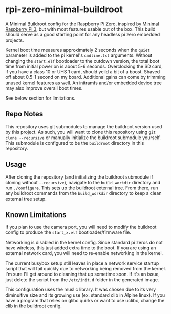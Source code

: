 # rpi-zero-minimal-buildroot

A Minimal Buildroot config for the Raspberry Pi Zero, inspired by [Minimal Raspberry Pi 3](https://github.com/romainreignier/minimal_raspberrypi_buildroot), but with most features usable out of the box. This build should serve as a good starting point for any headless pi zero embedded projects.

Kernel boot time measures approximately 2 seconds when the `quiet` parameter is added to the pi kernel's `cmdline.txt` arguments. Without changing the `start.elf` bootloader to the cutdown version, the total boot time from initial power on is about 5-6 seconds. Overclocking the SD card, if you have a class 10 or UHS 1 card, should yeild a bit of a boost. Shaved off about 0.5-1 second on my board. Additional gains can come by trimming unused kernel features as well. An initramfs and/or embedded device tree may also improve overall boot times.

See below section for limitations.

## Repo Notes

This repository uses git submodules to manage the buildroot version used by this project. As such, you will want to clone this repository using `git clone --recursive` or manually initialize the buildroot submodule yourself. This submodule is configured to be the `buildroot` directory in this repository.

## Usage

After cloning the repository (and initializing the buildroot submodule if cloning without `--recursive`), navigate to the `build_workdir` directory and run `./configure`. This sets up the buildroot external tree. From there, run any buildroot commands from the `build_workdir` directory to keep a clean external tree setup.

## Known Limitations

If you plan to use the camera port, you will need to modify the buildroot config to produce the `start_x.elf` bootloader/firmware file.

Networking is disabled in the kernel config. Since standard pi zeros do not have wireless, this just added extra time to the boot. If you are using an external network card, you will need to re-enable networking in the kernel.

The current busybox setup still leaves in place a network service startup script that will fail quickly due to networking being removed from the kernel. I'm sure I'll get around to cleaning that up sometime soon. If it's an issue, just delete the script from the `/etc/init.d` folder in the generated image.

This configuration uses the musl c library. It was chosen due to its very diminuitive size and its growing use (ex. standard clib in Alpine linux). If you have a program that relies on glibc quirks or want to use uclibc, change the clib in the buildroot config.
